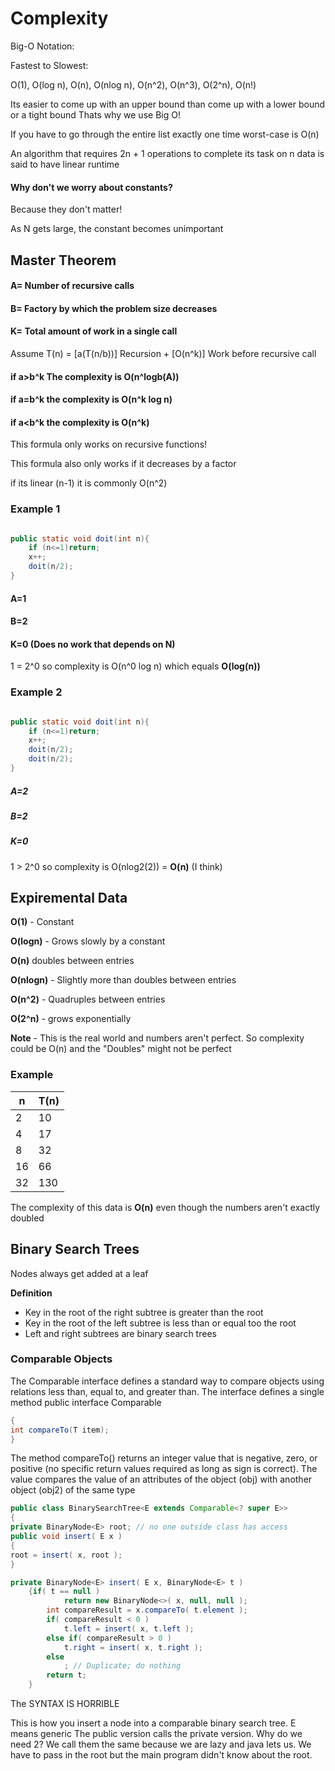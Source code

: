 # Complexity

Big-O Notation:

Fastest to Slowest:

O(1), O(log n), O(n), O(nlog n), O(n^2), O(n^3), O(2^n), O(n!)

Its easier to come up with an upper bound than come up with a lower bound or a tight bound
Thats why we use Big O!

If you have to go through the entire list exactly one time worst-case is O(n)

An algorithm that requires 2n + 1 operations to complete its task on n data is said to have linear runtime



#### Why don't we worry about constants?
Because they don't matter!

As N gets large, the constant becomes unimportant



## Master Theorem

#### A= Number of recursive calls
#### B= Factory by which the problem size decreases
#### K= Total amount of work in a single call

Assume T(n) = [a(T(n/b))] Recursion + [O(n^k)] Work before recursive call

#### if a>b^k The complexity is O(n^logb(A))
#### if a=b^k the complexity is O(n^k log n)
#### if a<b^k the complexity is O(n^k)

This formula only works on recursive functions!

This formula also only works if it decreases by a factor

if its linear (n-1) it is commonly O(n^2)

### Example 1
```java

public static void doit(int n){
    if (n<=1)return;
    x++;
    doit(n/2);
}
```

#### A=1
#### B=2
#### K=0 (Does no work that depends on N)

1 = 2^0 so complexity is O(n^0 log n) which equals **O(log(n))**

### Example 2
```java

public static void doit(int n){
    if (n<=1)return;
    x++;
    doit(n/2);
    doit(n/2);
}
```
##### A=2
##### B=2
##### K=0

1 > 2^0 so complexity is O(nlog2(2)) =
**O(n)** (I think)

## Expiremental Data

**O(1)** - Constant

**O(logn)** - Grows slowly by a constant

**O(n)** doubles between entries

**O(nlogn)** - Slightly more than doubles between entries

**O(n^2)** - Quadruples between entries

**O(2^n)** - grows exponentially

**Note** - This is the real world and numbers aren't perfect. So complexity could be O(n) and the "Doubles" might not be perfect

### Example

| n | T(n) |
|---|------|
| 2 | 10   |
| 4 |17|
|8|32|
|16|66|
|32|130|

The complexity of this data is **O(n)** even though the numbers aren't exactly doubled


## Binary Search Trees

Nodes always get added at a leaf

**Definition** 
- Key in the root of the right subtree is greater than the root
- Key in the root of the left subtree is less than or equal too the root
- Left and right subtrees are binary search trees


### Comparable Objects

The Comparable<T> interface defines a standard
way to compare objects using relations less than,
equal to, and greater than.
The interface defines a single method
public interface Comparable<T>
```Java
{
int compareTo(T item);
}
```

The method compareTo() returns an integer
value that is negative, zero, or positive (no specific
return values required as long as sign is correct). The
value compares the value of an attributes of
the object (obj) with another object (obj2) of
the same type

```Java
public class BinarySearchTree<E extends Comparable<? super E>>
{
private BinaryNode<E> root; // no one outside class has access
public void insert( E x )
{
root = insert( x, root );
}

private BinaryNode<E> insert( E x, BinaryNode<E> t )
    {if( t == null )
            return new BinaryNode<>( x, null, null );
        int compareResult = x.compareTo( t.element );
        if( compareResult < 0 )
            t.left = insert( x, t.left );
        else if( compareResult > 0 )
            t.right = insert( x, t.right );
        else
            ; // Duplicate; do nothing
        return t;
    }
```
The SYNTAX IS HORRIBLE

This is how you insert a node into a comparable binary search tree. E means generic
The public version calls the private version. Why do we need 2? We call them the same because we are lazy and java lets us. We have to pass in the root but the main program didn't know about the root.






